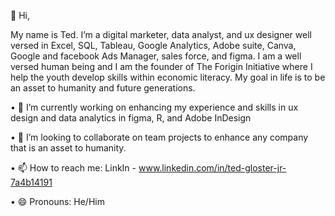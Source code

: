 👋 Hi,

My name is Ted. I’m a digital marketer, data analyst, and ux designer well versed in Excel, SQL, Tableau, Google Analytics, Adobe suite, Canva, Google and facebook Ads Manager, sales force, and figma. I am a well versed human being and I am the founder of The Forigin Initiative where I help the youth develop skills within economic literacy. My goal in life is to be an asset to humanity and future generations.

• 🌱 I’m currently working on enhancing my experience and skills in ux design and data analytics in figma, R, and Adobe InDesign

• 🧠 I’m looking to collaborate on team projects to enhance any company that is an asset to humanity.

• 📫 How to reach me: LinkIn - www.linkedin.com/in/ted-gloster-jr-7a4b14191

• 😄 Pronouns: He/Him

<!---
tglosterjr/tglosterjr is a ✨ special ✨ repository because its `README.md` (this file) appears on your GitHub profile.
You can click the Preview link to take a look at your changes.
--->
